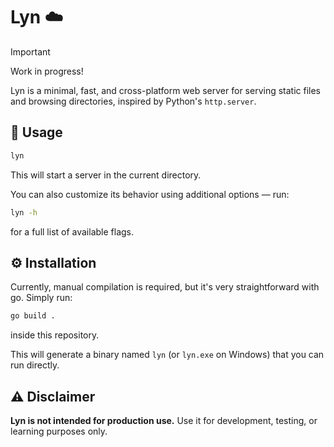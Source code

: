 # Lyn ☁️

> [!IMPORTANT]
> Work in progress!

Lyn is a minimal, fast, and cross-platform web server for serving static files
and browsing directories, inspired by Python's `http.server`.

## 🚀 Usage

```bash
lyn
```

This will start a server in the current directory.

You can also customize its behavior using additional options — run:

```bash
lyn -h
```

for a full list of available flags.

## ⚙️ Installation

Currently, manual compilation is required, but it's very straightforward with
go. Simply run:

```bash
go build .
```

inside this repository.

This will generate a binary named `lyn` (or `lyn.exe` on Windows) that you can
run directly.

## ⚠️ Disclaimer

**Lyn is not intended for production use.** Use it for development, testing, or
learning purposes only.
